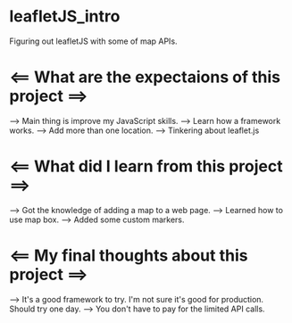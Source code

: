 # leafletJS_intro
Figuring out leafletJS with some of map APIs.

# <== What are the expectaions of this project ==>
 --> Main thing is improve my JavaScript skills.
 --> Learn how a framework works.
 --> Add more than one location.
 --> Tinkering about leaflet.js

# <== What did I learn from this project ==>
 --> Got the knowledge of adding a map to a web page.
 --> Learned how to use map box.
 --> Added some custom markers.

# <== My final thoughts about this project ==>
--> It's a good framework to try. I'm not sure it's good for production.
    Should try one day.
--> You don't have to pay for the limited API calls.
